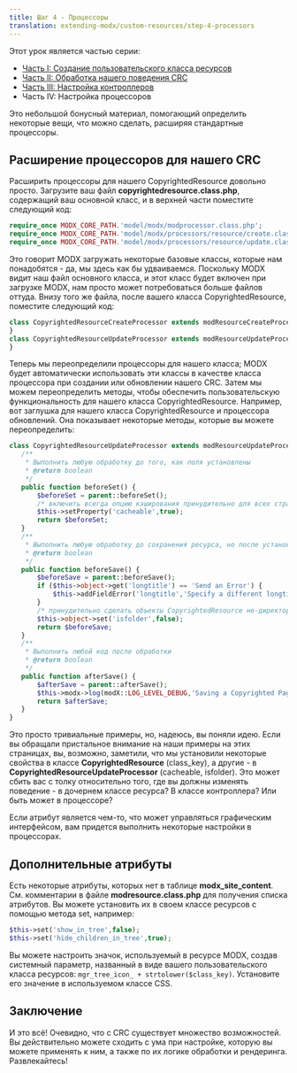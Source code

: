 ```yaml
---
title: Шаг 4 - Процессоры
translation: extending-modx/custom-resources/step-4-processors 
---
```


Этот урок является частью серии:

- [Часть I: Создание пользовательского класса ресурсов](extending-modx/custom-resources "Creating a Resource Class")
- [Часть II: Обработка нашего поведения CRC](extending-modx/custom-resources/step-2-overriding-methods "Creating a Resource Class - Step 2")
- [Часть III: Настройка контроллеров](extending-modx/custom-resources/step-3-controllers "Creating a Resource Class - Step 3")
- Часть IV: Настройка процессоров

Это небольшой бонусный материал, помогающий определить некоторые вещи, что можно сделать, расширяя стандартные процессоры.

## Расширение процессоров для нашего CRC

Расширить процессоры для нашего CopyrightedResource довольно просто. Загрузите ваш файл **copyrightedresource.class.php**, содержащий ваш основной класс, и в верхней части поместите следующий код:

```php
require_once MODX_CORE_PATH.'model/modx/modprocessor.class.php';
require_once MODX_CORE_PATH.'model/modx/processors/resource/create.class.php';
require_once MODX_CORE_PATH.'model/modx/processors/resource/update.class.php';
```

Это говорит MODX загружать некоторые базовые классы, которые нам понадобятся - да, мы здесь как бы удваиваемся. Поскольку MODX видит наш файл основного класса, и этот класс будет включен при загрузке MODX, нам просто может потребоваться больше файлов оттуда. Внизу того же файла, после вашего класса CopyrightedResource, поместите следующий код:

```php
class CopyrightedResourceCreateProcessor extends modResourceCreateProcessor {
}
class CopyrightedResourceUpdateProcessor extends modResourceUpdateProcessor {
}
```

Теперь мы переопределили процессоры для нашего класса; MODX будет автоматически использовать эти классы в качестве класса процессора при создании или обновлении нашего CRC. Затем мы можем переопределить методы, чтобы обеспечить пользовательскую функциональность для нашего класса CopyrightedResource. Например, вот заглушка для нашего класса CopyrightedResource и процессора обновлений. Она показывает некоторые методы, которые вы можете переопределить:

```php
class CopyrightedResourceUpdateProcessor extends modResourceUpdateProcessor {
   /**
    * Выполнить любую обработку до того, как поля установлены
    * @return boolean
    */
   public function beforeSet() {
       $beforeSet = parent::beforeSet();
       /* включить всегда опцию кэширования принудительно для всех страниц нашего  CRC */
       $this->setProperty('cacheable',true);
       return $beforeSet;
   }
   /**
    * Выполнить любую обработку до сохранения ресурса, но после установки полей.
    * @return boolean
    */
   public function beforeSave() {
       $beforeSave = parent::beforeSave();
       if ($this->object->get('longtitle') == 'Send an Error') {
           $this->addFieldError('longtitle','Specify a different longtitle!');
       }
       /* принудительно сделать объекты CopyrightedResource не-директориями */
       $this->object->set('isfolder',false);
       return $beforeSave;
   }
   /**
    * Выполнить любой код после обработки
    * @return boolean
    */
   public function afterSave() {
       $afterSave = parent::afterSave();
       $this->modx->log(modX::LOG_LEVEL_DEBUG,'Saving a Copyrighted Page!');
       return $afterSave;
   }
}
```

Это просто тривиальные примеры, но, надеюсь, вы поняли идею. Если вы обращали пристальное внимание на наши примеры на этих страницах, вы, возможно, заметили, что мы установили некоторые свойства в классе **CopyrightedResource** (class_key), а другие - в **CopyrightedResourceUpdateProcessor** (cacheable, isfolder). Это может сбить вас с толку относительно того, где вы должны изменять поведение - в дочернем классе ресурса? В классе контроллера? Или быть может в процессоре?

Если атрибут является чем-то, что может управляться графическим интерфейсом, вам придется выполнить некоторые настройки в процессорах.

## Дополнительные атрибуты

Есть некоторые атрибуты, которых нет в таблице **modx_site_content**. См. комментарии в файле **modresource.class.php** для получения списка атрибутов. Вы можете установить их в своем классе ресурсов с помощью метода set, например:

```php
$this->set('show_in_tree',false);
$this->set('hide_children_in_tree',true);
```

Вы можете настроить значок, используемый в ресурсе MODX, создав системный параметр, названный в виде вашего пользовательского класса ресурсов: `mgr_tree_icon_ + strtolower($class_key)`. Установите его значение в используемом классе CSS.

## Заключение

И это всё! Очевидно, что с CRC существует множество возможностей. Вы действительно можете сходить с ума при настройке, которую вы можете применять к ним, а также по их логике обработки и рендеринга. Развлекайтесь!
